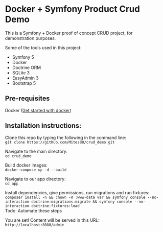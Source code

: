 # Docker + Symfony Product Crud Demo

This is a Symfony + Docker proof of concept CRUD project, for demonstration purposes.

Some of the tools used in this project:

- Symfony 5
- Docker
- Doctrine ORM
- SQLite 3
- EasyAdmin 3
- Bootstrap 5

## Pre-requisites

Docker ([Get started with docker](https://docs.docker.com/get-started/))

## Installation instructions:

Clone this repo by typing the following in the command line:  
`git clone https://github.com/Mites88/crud_demo.git`

Navigate to the main directory:  
`cd crud_demo`

Build docker images:  
`docker-compose up -d --build`

Navigate to our app directory:  
`cd app`

Install dependencies, give permissions, run migrations and run fixtures:  
`composer install -n && chown -R :www-data var && symfony console --no-interaction doctrine:migrations:migrate && symfony console --no-interaction doctrine:fixtures:load`  
Todo: Automate these steps

You are set! Content will be served in this URL:  
`http://localhost:8080/admin`
